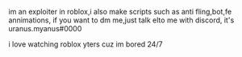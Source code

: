 im an exploiter in roblox,i also make scripts such as anti fling,bot,fe annimations,
if you want to dm me,just talk elto me with discord, it's uranus.myanus#0000


i love watching roblox yters cuz im bored 24/7
